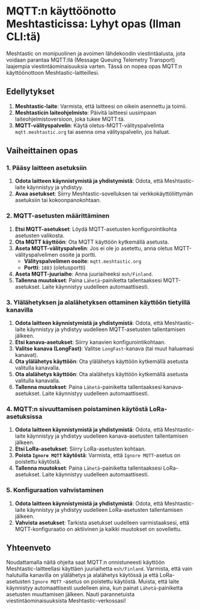 # MQTT:n käyttöönotto Meshtasticissa: Lyhyt opas (Ilman CLI:tä)

Meshtastic on monipuolinen ja avoimen lähdekoodin viestintäalusta, jota voidaan parantaa MQTT:llä (Message Queuing Telemetry Transport) laajempia viestintäominaisuuksia varten. Tässä on nopea opas MQTT:n käyttöönottoon Meshtastic-laitteillesi.

## Edellytykset

1. **Meshtastic-laite**: Varmista, että laitteesi on oikein asennettu ja toimii.
2. **Meshtasticin laiteohjelmisto**: Päivitä laitteesi uusimpaan laiteohjelmistoversioon, joka tukee MQTT:tä.
3. **MQTT-välityspalvelin**: Käytä oletus-MQTT-välityspalvelinta `mqtt.meshtastic.org` tai asenna oma välityspalvelin, jos haluat.

## Vaiheittainen opas

### 1. Pääsy laitteen asetuksiin

1. **Odota laitteen käynnistymistä ja yhdistymistä**: Odota, että Meshtastic-laite käynnistyy ja yhdistyy.
2. **Avaa asetukset**: Siirry Meshtastic-sovelluksen tai verkkokäyttöliittymän asetuksiin tai kokoonpanokohtaan.

### 2. MQTT-asetusten määrittäminen

1. **Etsi MQTT-asetukset**: Löydä MQTT-asetusten konfigurointikohta asetusten valikosta.
2. **Ota MQTT käyttöön**: Ota MQTT käyttöön kytkemällä asetusta.
3. **Aseta MQTT-välityspalvelin**: Jos ei ole jo asetettu, anna oletus MQTT-välityspalvelimen osoite ja portti.
   - **Välityspalvelimen osoite**: `mqtt.meshtastic.org`
   - **Portti**: `1883` (oletusportti)
4. **Aseta MQTT-juuriaihe**: Anna juuriaiheeksi `msh/Finland`.
5. **Tallenna muutokset**: Paina `Lähetä`-painiketta tallentaaksesi MQTT-asetukset. Laite käynnistyy uudelleen automaattisesti.

### 3. Ylälähetyksen ja alalähetyksen ottaminen käyttöön tietyillä kanavilla

1. **Odota laitteen käynnistymistä ja yhdistymistä**: Odota, että Meshtastic-laite käynnistyy ja yhdistyy uudelleen MQTT-asetusten tallentamisen jälkeen.
2. **Etsi kanava-asetukset**: Siirry kanavien konfigurointikohtaan.
3. **Valitse kanava (LongFast)**: Valitse `LongFast`-kanava (tai muut haluamasi kanavat).
4. **Ota ylälähetys käyttöön**: Ota ylälähetys käyttöön kytkemällä asetusta valitulla kanavalla.
5. **Ota alalähetys käyttöön**: Ota alalähetys käyttöön kytkemällä asetusta valitulla kanavalla.
6. **Tallenna muutokset**: Paina `Lähetä`-painiketta tallentaaksesi kanava-asetukset. Laite käynnistyy uudelleen automaattisesti.

### 4. MQTT:n sivuuttamisen poistaminen käytöstä LoRa-asetuksissa

1. **Odota laitteen käynnistymistä ja yhdistymistä**: Odota, että Meshtastic-laite käynnistyy ja yhdistyy uudelleen kanava-asetusten tallentamisen jälkeen.
2. **Etsi LoRa-asetukset**: Siirry LoRa-asetusten kohtaan.
3. **Poista `Ignore MQTT` käytöstä**: Varmista, että `Ignore MQTT`-asetus on poistettu käytöstä.
4. **Tallenna muutokset**: Paina `Lähetä`-painiketta tallentaaksesi LoRa-asetukset. Laite käynnistyy uudelleen automaattisesti.

### 5. Konfiguraation vahvistaminen

1. **Odota laitteen käynnistymistä ja yhdistymistä**: Odota, että Meshtastic-laite käynnistyy ja yhdistyy uudelleen LoRa-asetusten tallentamisen jälkeen.
2. **Vahvista asetukset**: Tarkista asetukset uudelleen varmistaaksesi, että MQTT-konfiguraatio on aktiivinen ja kaikki muutokset on sovellettu.

## Yhteenveto

Noudattamalla näitä ohjeita saat MQTT:n onnistuneesti käyttöön Meshtastic-laitteellasi käyttäen juuriaihetta `msh/Finland`. Varmista, että vain halutuilla kanavilla on ylälähetys ja alalähetys käytössä ja että LoRa-asetusten `Ignore MQTT` -asetus on poistettu käytöstä. Muista, että laite käynnistyy automaattisesti uudelleen aina, kun painat `Lähetä`-painiketta asetusten muuttamisen jälkeen. Nauti parannetuista viestintäominaisuuksista Meshtastic-verkossasi!
